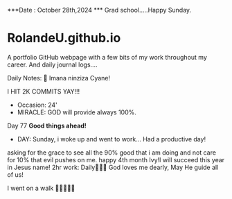 ***Date : October 28th,2024 *** Grad school.....Happy Sunday.
# RolandeU.github.io

A portfolio GitHub webpage with a few bits of my work throughout my career. And daily journal logs....

Daily Notes:
💚 Imana ninziza Cyane! 

I HIT 2K COMMITS YAY!!!

- Occasion: 24'
- MIRACLE: GOD will provide always 100%.

Day 77 **Good things ahead!** 
- DAY: Sunday, i woke up and went to work...
Had a productive day! 

asking for the grace to see all the 90% good that i am doing and not care for 10% that evil pushes on me.
happy 4th month Ivy!I will succeed this year in Jesus name!
2hr work: Daily💚💚💚
God loves me dearly, May He guide all of  us!

I went on a walk 💚💚💚💚💚
